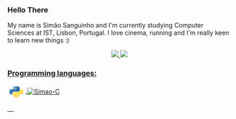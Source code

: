 ### Hello There

My name is Simão Sanguinho and I'm currently studying Computer Sciences at IST, Lisbon, Portugal.
I love cinema, running and I'm really keen to learn new things :)


<div align="center">
  <a href="https://github.com/rafaballerini">
  <img height="180em" src="https://github-readme-stats.vercel.app/api?username=rafaballerini&show_icons=true&theme=dracula&include_all_commits=true&count_private=true"/>
  <img height="180em" src="https://github-readme-stats.vercel.app/api/top-langs/?username=rafaballerini&layout=compact&langs_count=7&theme=dracula"/>
</div>
  
### Programming languages:

  <p align="left"> 
   <img align="center" alt="Simao-C" height="30" width="40" src="https://raw.githubusercontent.com/devicons/devicon/master/icons/python/python-original.svg">
   
  <img align="center" alt="Simao-C" height="30" width="45" src="https://img.shields.io/badge/C%20-%232370ED.svg?logo=c&logoColor=white">



    
&emsp; 
</p>
